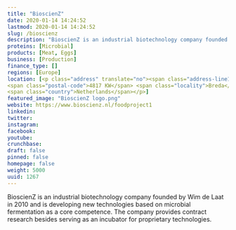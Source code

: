 ```yaml
---
title: "BioscienZ"
date: 2020-01-14 14:24:52
lastmod: 2020-01-14 14:24:52
slug: /bioscienz
description: "BioscienZ is an industrial biotechnology company founded by Wim de Laat in 2010 and is developing new technologies based on microbial fermentation as a core competence. The company provides contract research besides serving as an incubator for proprietary technologies."
proteins: [Microbial]
products: [Meat, Eggs]
business: [Production]
finance_type: []
regions: [Europe]
location: [<p class="address" translate="no"><span class="address-line1">Loopschansstraat</span><br>
<span class="postal-code">4817 KW</span> <span class="locality">Breda</span><br>
<span class="country">Netherlands</span></p>]
featured_image: "BioscienZ logo.png"
website: https://www.bioscienz.nl/foodproject1
linkedin: 
twitter: 
instagram: 
facebook: 
youtube: 
crunchbase: 
draft: false
pinned: false
homepage: false
weight: 5000
uuid: 1267
---
```

BioscienZ is an industrial biotechnology company founded by Wim de Laat in 2010 and is developing new technologies based on microbial fermentation as a core competence. The company provides contract research besides serving as an incubator for proprietary technologies.
